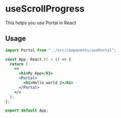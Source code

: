 # useScrollProgress

This helps you use Portal in React

## Usage

```jsx
import Portal from "../src/components/usePortal";

const App: React.FC = () => {
  return (
    <>
      <h1>My App</h1>
      <Portal>
        <h1>Hello world 2</h1>
      </Portal>
    </>
  );
};

export default App;
```
